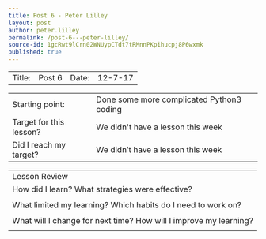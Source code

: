 ```yaml
---
title: Post 6 - Peter Lilley
layout: post
author: peter.lilley
permalink: /post-6---peter-lilley/
source-id: 1gcRwt9lCrn02WNUypCTdt7tRMnnPKpihucpj8P6wxmk
published: true
---
```

<table>
  <tr>
    <td>Title:  </td>
    <td>Post 6</td>
    <td>Date:  </td>
    <td>12-7-17</td>
  </tr>
</table>


<table>
  <tr>
    <td>Starting point:</td>
    <td>Done some more complicated Python3 coding</td>
  </tr>
  <tr>
    <td>Target for this lesson?</td>
    <td>We didn't have a lesson this week</td>
  </tr>
  <tr>
    <td>Did I reach my target? </td>
    <td>We didn’t have a lesson this week</td>
  </tr>
</table>


<table>
  <tr>
    <td>Lesson Review</td>
  </tr>
  <tr>
    <td>How did I learn? What strategies were effective? </td>
  </tr>
  <tr>
    <td>     </td>
  </tr>
  <tr>
    <td>What limited my learning? Which habits do I need to work on? </td>
  </tr>
  <tr>
    <td>     </td>
  </tr>
  <tr>
    <td>What will I change for next time? How will I improve my learning?</td>
  </tr>
  <tr>
    <td>     </td>
  </tr>
</table>


